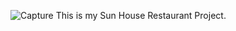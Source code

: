 ![Capture](https://github.com/user-attachments/assets/2f04dd2f-32e5-48cd-ad92-c20c1da88f88)
This is my Sun House Restaurant Project.
